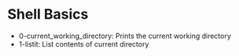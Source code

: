 # Shell Basics

- 0-current_working_directory: Prints the current working directory
- 1-listit: List contents of current directory
